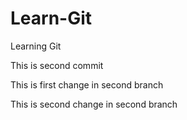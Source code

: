 # Learn-Git
Learning Git

This is second commit

This is first change in second branch

This is second change in second branch
